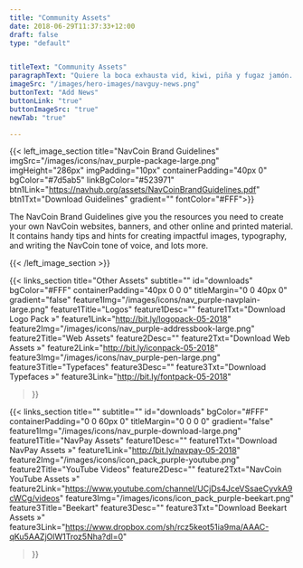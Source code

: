 ```yaml
---
title: "Community Assets"
date: 2018-06-29T11:37:33+12:00
draft: false
type: "default"


titleText: "Community Assets"
paragraphText: "Quiere la boca exhausta vid, kiwi, piña y fugaz jamón. Fabio me exige, sin tapujos, que añada cerveza al whisky. Jovencillo emponzoñado de whisky, ¡qué figurota exhibes! La cigüeña tocaba cada vez mejor el saxofón y el búho pedía kiwi y queso. El jefe buscó el éxtasis en un imprevisto baño de whisky y gozó como un duque. Exhíbanse politiquillos zafios, con orejas kilométricas y uñas de gavilán. El cadáver de Wamba, rey godo de España, fue exhumado y."
imageSrc: "/images/hero-images/navguy-news.png"
buttonText: "Add News"
buttonLink: "true"
buttonImageSrc: "true"
newTab: "true"

---
```


{{< left_image_section
    title="NavCoin Brand Guidelines"
    imgSrc="/images/icons/nav_purple-package-large.png"
    imgHeight="286px"
    imgPadding="10px"
    containerPadding="40px 0"
    bgColor="#7d5ab5"
    linkBgColor="#523971"
    btn1Link="https://navhub.org/assets/NavCoinBrandGuidelines.pdf"
    btn1Txt="Download Guidelines"
    gradient=""
    fontColor="#FFF">}}
    <p>The NavCoin Brand Guidelines give you the resources you need to create your own NavCoin websites, banners, and other online and printed material. It contains handy tips and hints for creating impactful images, typography, and writing the NavCoin tone of voice, and lots more.</p>
{{< /left_image_section >}}

{{< links_section
    title="Other Assets"
    subtitle=""
    id="downloads"
    bgColor="#FFF"
    containerPadding="40px 0 0 0"
    titleMargin="0 0 40px 0"
    gradient="false"
    feature1Img="/images/icons/nav_purple-navplain-large.png"
    feature1Title="Logos"
    feature1Desc=""
    feature1Txt="Download Logo Pack »"
    feature1Link="http://bit.ly/logopack-05-2018"
    feature2Img="/images/icons/nav_purple-addressbook-large.png"
    feature2Title="Web Assets"
    feature2Desc=""
    feature2Txt="Download Web Assets »"
    feature2Link="http://bit.ly/iconpack-05-2018"
    feature3Img="/images/icons/nav_purple-pen-large.png"
    feature3Title="Typefaces"
    feature3Desc=""
    feature3Txt="Download Typefaces »"
    feature3Link="http://bit.ly/fontpack-05-2018"
>}}

{{< links_section
    title=""
    subtitle=""
    id="downloads"
    bgColor="#FFF"
    containerPadding="0 0 60px 0"
    titleMargin="0 0 0 0"
    gradient="false"
    feature1Img="/images/icons/nav_purple-download-large.png"
    feature1Title="NavPay Assets"
    feature1Desc=""
    feature1Txt="Download NavPay Assets »"
    feature1Link="http://bit.ly/navpay-05-2018"
    feature2Img="/images/icons/icon_pack_purple-youtube.png"
    feature2Title="YouTube Videos"
    feature2Desc=""
    feature2Txt="NavCoin YouTube Assets »"
    feature2Link="https://www.youtube.com/channel/UCjDs4JceVSsaeCyvkA9cWCg/videos"
    feature3Img="/images/icons/icon_pack_purple-beekart.png"
    feature3Title="Beekart"
    feature3Desc=""
    feature3Txt="Download Beekart Assets »"
    feature3Link="https://www.dropbox.com/sh/rcz5keot51ia9ma/AAAC-qKu5AAZjOlW1Troz5Nha?dl=0"
>}}
